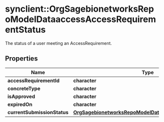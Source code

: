 # synclient::OrgSagebionetworksRepoModelDataaccessAccessRequirementStatus

The status of a user meeting an AccessRequirement.

## Properties
Name | Type | Description | Notes
------------ | ------------- | ------------- | -------------
**accessRequirementId** | **character** |  | [optional] 
**concreteType** | **character** |  | [optional] 
**isApproved** | **character** |  | [optional] 
**expiredOn** | **character** |  | [optional] 
**currentSubmissionStatus** | [**OrgSagebionetworksRepoModelDataaccessSubmissionStatus**](org.sagebionetworks.repo.model.dataaccess.SubmissionStatus.md) |  | [optional] 


